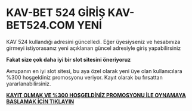 # KAV-BET 524 GİRİŞ KAV-BET524.COM YENİ

KAV 524 kullandığı adresini güncelledi. Eğer üyesiyseniz ve hesabınıza girmeyi istiyorasanız yeni açıklanan güncel adresiyle giriş yapabilirsiniz

**Fakat size çok daha iyi bir slot sitesini öneriyoruz**

Avrupanın en iyi slot sitesi, bu aya özel olarak yeni üye olan kullanıcılara %300 hoşgeldiniz promosyonu veriyor. Kayıt olarak bu fırsattan yararlanabilirsiniz.

[**KAYIT OLMAK VE %300 HOŞGELDİNİZ PROMOSYONU İLE OYNAMAYA BAŞLAMAK İÇİN TIKLAYIN**](http://gx72.2.vu/kav)
